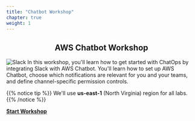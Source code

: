 ```yaml
---
title: "Chatbot Workshop"
chapter: true
weight: 1
---
```


<div style="text-align: center"><h2>AWS Chatbot Workshop</h2></div>

![Slack](images/welcome.png)
In this workshop, you'll learn how to get started with ChatOps by integrating Slack with AWS Chatbot. You'll learn how to set up AWS Chatbot, choose which notifications are relevant for you and your teams, and define channel-specific permission controls.

{{% notice tip %}}
We'll use **us-east-1** (North Virginia) region for all labs.
{{% /notice %}}

**[Start Workshop](slack/)**
